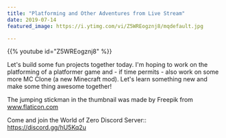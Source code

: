 ```yaml
---
title: "Platforming and Other Adventures from Live Stream"
date: 2019-07-14
featured_image: https://i.ytimg.com/vi/Z5WREogznj8/mqdefault.jpg

---
```


{{% youtube id="Z5WREogznj8" %}}

Let's build some fun projects together today. I'm hoping to work on the platforming of a platformer game and - if time permits - also work on some more MC Clone (a new Minecraft mod). Let's learn something new and make some thing awesome together!

The jumping stickman in the thumbnail was made by Freepik from www.flaticon.com

Come and join the World of Zero Discord Server:: https://discord.gg/hU5Kq2u